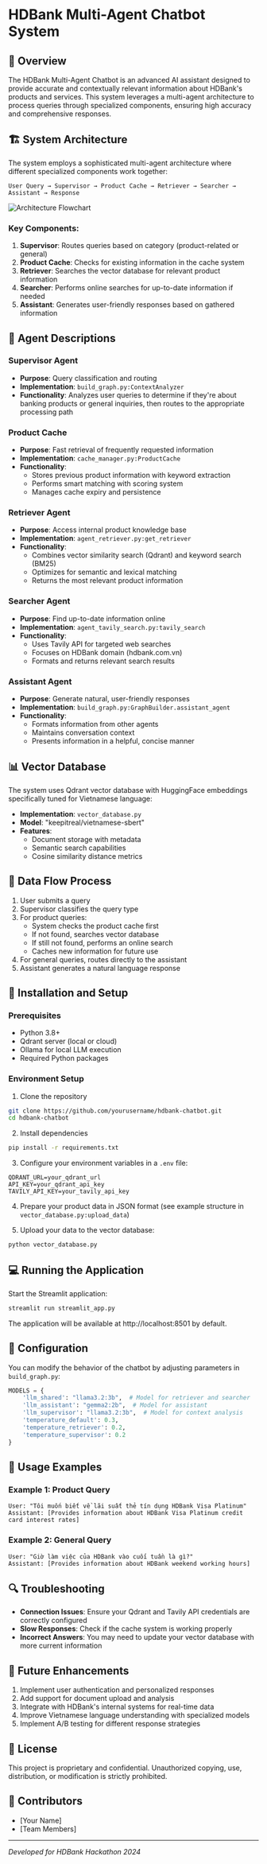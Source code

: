 # HDBank Multi-Agent Chatbot System

## 🌟 Overview

The HDBank Multi-Agent Chatbot is an advanced AI assistant designed to provide accurate and contextually relevant information about HDBank's products and services. This system leverages a multi-agent architecture to process queries through specialized components, ensuring high accuracy and comprehensive responses.

## 🏗️ System Architecture

The system employs a sophisticated multi-agent architecture where different specialized components work together:

```
User Query → Supervisor → Product Cache → Retriever → Searcher → Assistant → Response
```

![Architecture Flowchart](src_langgraph/graph_test.png)

### Key Components:

1. **Supervisor**: Routes queries based on category (product-related or general)
2. **Product Cache**: Checks for existing information in the cache system
3. **Retriever**: Searches the vector database for relevant product information
4. **Searcher**: Performs online searches for up-to-date information if needed
5. **Assistant**: Generates user-friendly responses based on gathered information

## 🤖 Agent Descriptions

### Supervisor Agent
- **Purpose**: Query classification and routing
- **Implementation**: `build_graph.py:ContextAnalyzer`
- **Functionality**: Analyzes user queries to determine if they're about banking products or general inquiries, then routes to the appropriate processing path

### Product Cache
- **Purpose**: Fast retrieval of frequently requested information
- **Implementation**: `cache_manager.py:ProductCache`
- **Functionality**: 
  - Stores previous product information with keyword extraction
  - Performs smart matching with scoring system
  - Manages cache expiry and persistence

### Retriever Agent
- **Purpose**: Access internal product knowledge base
- **Implementation**: `agent_retriever.py:get_retriever`
- **Functionality**:
  - Combines vector similarity search (Qdrant) and keyword search (BM25)
  - Optimizes for semantic and lexical matching
  - Returns the most relevant product information

### Searcher Agent
- **Purpose**: Find up-to-date information online
- **Implementation**: `agent_tavily_search.py:tavily_search`
- **Functionality**:
  - Uses Tavily API for targeted web searches
  - Focuses on HDBank domain (hdbank.com.vn)
  - Formats and returns relevant search results

### Assistant Agent
- **Purpose**: Generate natural, user-friendly responses
- **Implementation**: `build_graph.py:GraphBuilder.assistant_agent`
- **Functionality**:
  - Formats information from other agents
  - Maintains conversation context
  - Presents information in a helpful, concise manner

## 📊 Vector Database

The system uses Qdrant vector database with HuggingFace embeddings specifically tuned for Vietnamese language:

- **Implementation**: `vector_database.py`
- **Model**: "keepitreal/vietnamese-sbert"
- **Features**:
  - Document storage with metadata
  - Semantic search capabilities
  - Cosine similarity distance metrics

## 🔄 Data Flow Process

1. User submits a query
2. Supervisor classifies the query type
3. For product queries:
   - System checks the product cache first
   - If not found, searches vector database
   - If still not found, performs an online search
   - Caches new information for future use
4. For general queries, routes directly to the assistant
5. Assistant generates a natural language response

## 🚀 Installation and Setup

### Prerequisites

- Python 3.8+
- Qdrant server (local or cloud)
- Ollama for local LLM execution
- Required Python packages

### Environment Setup

1. Clone the repository
```bash
git clone https://github.com/yourusername/hdbank-chatbot.git
cd hdbank-chatbot
```

2. Install dependencies
```bash
pip install -r requirements.txt
```

3. Configure your environment variables in a `.env` file:
```
QDRANT_URL=your_qdrant_url
API_KEY=your_qdrant_api_key
TAVILY_API_KEY=your_tavily_api_key
```

4. Prepare your product data in JSON format (see example structure in `vector_database.py:upload_data`)

5. Upload your data to the vector database:
```bash
python vector_database.py
```

## 💻 Running the Application

Start the Streamlit application:

```bash
streamlit run streamlit_app.py
```

The application will be available at http://localhost:8501 by default.

## 🔧 Configuration

You can modify the behavior of the chatbot by adjusting parameters in `build_graph.py`:

```python
MODELS = {
    'llm_shared': "llama3.2:3b",  # Model for retriever and searcher
    'llm_assistant': "gemma2:2b",  # Model for assistant
    'llm_supervisor': "llama3.2:3b",  # Model for context analysis
    'temperature_default': 0.3,
    'temperature_retriever': 0.2,
    'temperature_supervisor': 0.2
}
```

## 📝 Usage Examples

### Example 1: Product Query
```
User: "Tôi muốn biết về lãi suất thẻ tín dụng HDBank Visa Platinum"
Assistant: [Provides information about HDBank Visa Platinum credit card interest rates]
```

### Example 2: General Query
```
User: "Giờ làm việc của HDBank vào cuối tuần là gì?"
Assistant: [Provides information about HDBank weekend working hours]
```

## 🔍 Troubleshooting

- **Connection Issues**: Ensure your Qdrant and Tavily API credentials are correctly configured
- **Slow Responses**: Check if the cache system is working properly
- **Incorrect Answers**: You may need to update your vector database with more current information

## 🔮 Future Enhancements

1. Implement user authentication and personalized responses
2. Add support for document upload and analysis
3. Integrate with HDBank's internal systems for real-time data
4. Improve Vietnamese language understanding with specialized models
5. Implement A/B testing for different response strategies

## 📄 License

This project is proprietary and confidential. Unauthorized copying, use, distribution, or modification is strictly prohibited.

## 👥 Contributors

- [Your Name]
- [Team Members]

---

*Developed for HDBank Hackathon 2024*
